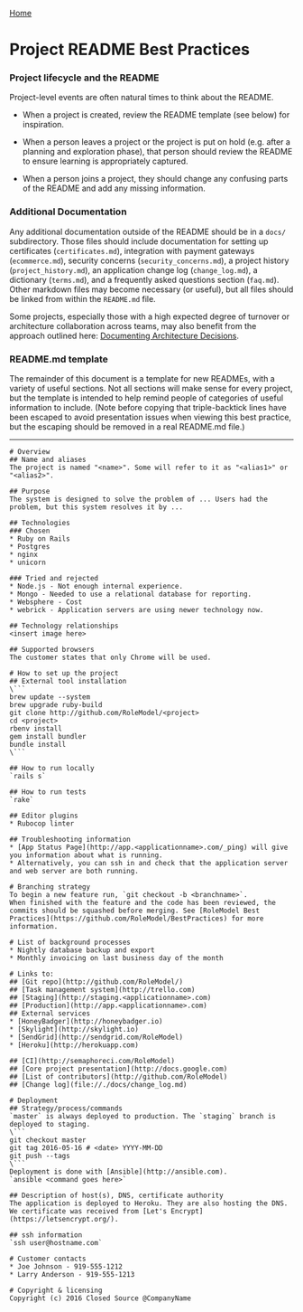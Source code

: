 [Home](../README.md)

# Project README Best Practices

### Project lifecycle and the README

Project-level events are often natural times to think about the README.

* When a project is created, review the README template (see below) for inspiration.

* When a person leaves a project or the project is put on hold (e.g. after a planning and exploration phase), that person should review the README to ensure learning is appropriately captured.

* When a person joins a project, they should change any confusing parts of the README and add any missing information.

### Additional Documentation

Any additional documentation outside of the README should be in a `docs/` subdirectory. Those files should include documentation for setting up certificates (`certificates.md`), integration with payment gateways (`ecommerce.md`), security concerns (`security_concerns.md`), a project history (`project_history.md`), an application change log (`change_log.md`), a dictionary (`terms.md`), and a frequently asked questions section (`faq.md`). Other markdown files may become necessary (or useful), but all files should be linked from within the `README.md` file.

Some projects, especially those with a high expected degree of turnover or architecture collaboration across teams, may also benefit from the approach outlined here: [Documenting Architecture Decisions](http://thinkrelevance.com/blog/2011/11/15/documenting-architecture-decisions).

### README.md template

The remainder of this document is a template for new READMEs, with a variety of useful sections. Not all sections will make sense for every project, but the template is intended to help remind people of categories of useful information to include. (Note before copying that triple-backtick lines have been escaped to avoid presentation issues when viewing this best practice, but the escaping should be removed in a real README.md file.)

---

```
# Overview
## Name and aliases
The project is named "<name>". Some will refer to it as "<alias1>" or "<alias2>".

## Purpose
The system is designed to solve the problem of ... Users had the problem, but this system resolves it by ...

## Technologies
### Chosen
* Ruby on Rails
* Postgres
* nginx
* unicorn

### Tried and rejected
* Node.js - Not enough internal experience.
* Mongo - Needed to use a relational database for reporting.
* Websphere - Cost
* webrick - Application servers are using newer technology now.

## Technology relationships
<insert image here>

## Supported browsers
The customer states that only Chrome will be used.

# How to set up the project
## External tool installation
\```
brew update --system
brew upgrade ruby-build
git clone http://github.com/RoleModel/<project>
cd <project>
rbenv install
gem install bundler
bundle install
\```

## How to run locally
`rails s`

## How to run tests
`rake`

## Editor plugins
* Rubocop linter

## Troubleshooting information
* [App Status Page](http://app.<applicationname>.com/_ping) will give you information about what is running.
* Alternatively, you can ssh in and check that the application server and web server are both running.

# Branching strategy
To begin a new feature run, `git checkout -b <branchname>`.
When finished with the feature and the code has been reviewed, the commits should be squashed before merging. See [RoleModel Best Practices](https://github.com/RoleModel/BestPractices) for more information.

# List of background processes
* Nightly database backup and export
* Monthly invoicing on last business day of the month

# Links to:
## [Git repo](http://github.com/RoleModel/)
## [Task management system](http://trello.com)
## [Staging](http://staging.<applicationname>.com)
## [Production](http://app.<applicationname>.com)
## External services
* [HoneyBadger](http://honeybadger.io)
* [Skylight](http://skylight.io)
* [SendGrid](http://sendgrid.com/RoleModel)
* [Heroku](http://herokuapp.com)

## [CI](http://semaphoreci.com/RoleModel)
## [Core project presentation](http://docs.google.com)
## [List of contributors](http://github.com/RoleModel)
## [Change log](file://./docs/change_log.md)

# Deployment
## Strategy/process/commands
`master` is always deployed to production. The `staging` branch is deployed to staging.
\```
git checkout master
git tag 2016-05-16 # <date> YYYY-MM-DD
git push --tags
\```
Deployment is done with [Ansible](http://ansible.com).
`ansible <command goes here>`

## Description of host(s), DNS, certificate authority
The application is deployed to Heroku. They are also hosting the DNS. We certificate was received from [Let's Encrypt](https://letsencrypt.org/).

## ssh information
`ssh user@hostname.com`

# Customer contacts
* Joe Johnson - 919-555-1212
* Larry Anderson - 919-555-1213

# Copyright & licensing
Copyright (c) 2016 Closed Source @CompanyName
```
